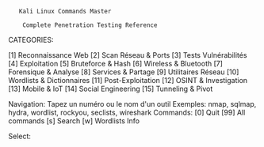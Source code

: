        Kali Linux Commands Master

        Complete Penetration Testing Reference


CATEGORIES:

  [1] Reconnaissance Web
  [2] Scan Réseau & Ports
  [3] Tests Vulnérabilités
  [4] Exploitation
  [5] Bruteforce & Hash
  [6] Wireless & Bluetooth
  [7] Forensique & Analyse
  [8] Services & Partage
  [9] Utilitaires Réseau
  [10] Wordlists & Dictionnaires
  [11] Post-Exploitation
  [12] OSINT & Investigation
  [13] Mobile & IoT
  [14] Social Engineering
  [15] Tunneling & Pivot

Navigation: Tapez un numéro ou le nom d'un outil
Exemples: nmap, sqlmap, hydra, wordlist, rockyou, seclists, wireshark
Commands: [0] Quit  [99] All commands  [s] Search  [w] Wordlists Info

Select:
